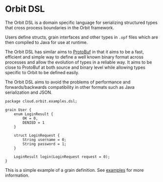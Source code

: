 # Orbit DSL

The Orbit DSL is a domain specific language for serializing structured
types that cross process boundaries in the Orbit framework.

Users define structs, grain interfaces and other types in `.opf`
files which are then compiled to Java for use at runtime.

The Orbit DSL has similar aims to
[ProtoBuf](https://developers.google.com/protocol-buffers/) in that it
aims to be a fast, efficient and simple way to define a well known
binary format across processes and allow the evolution of types in a
reliable way.
It aims to be close to ProtoBuf at both source and binary level while
allowing types specific to Orbit to be defined easily.

The Orbit DSL aims to avoid the problems of performance and
forwards/backwards compatibility in other formats such as Java
serialization and JSON.

```
package cloud.orbit.examples.dsl;

grain User {
    enum LoginResult {
        OK = 0,
        DENIED = 1
    }

    struct LoginRequest {
        String username = 0;
        String password = 1;
    }

    LoginResult login(LoginRequest request = 0);
}
```
This is a simple example of a grain definition. See [examples](examples)
for more information.

